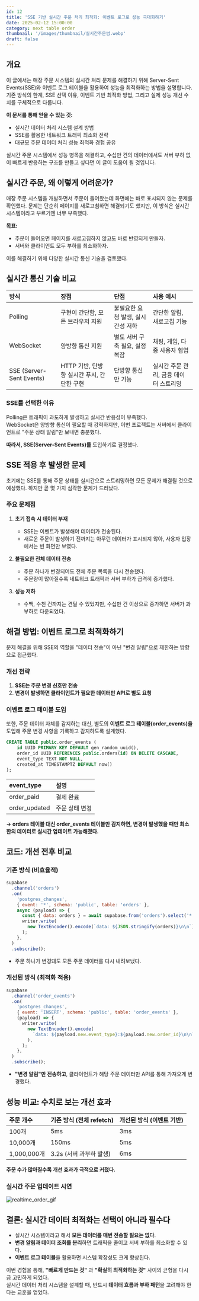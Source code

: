 ```yaml
---
id: 12
title: 'SSE 기반 실시간 주문 처리 최적화: 이벤트 로그로 성능 극대화하기'
date: 2025-02-12 15:00:00
category: next table order
thumbnail: '/images/thumbnail/실시간주문썸.webp'
draft: false
---
```


## 개요

이 글에서는 매장 주문 시스템의 실시간 처리 문제를 해결하기 위해 Server-Sent Events(SSE)와 이벤트 로그 테이블을 활용하여 성능을 최적화하는 방법을 설명합니다.  
기존 방식의 한계, SSE 선택 이유, 이벤트 기반 최적화 방법, 그리고 실제 성능 개선 수치를 구체적으로 다룹니다.

**이 문서를 통해 얻을 수 있는 것:**

- 실시간 데이터 처리 시스템 설계 방법
- SSE를 활용한 네트워크 트래픽 최소화 전략
- 대규모 주문 데이터 처리 성능 최적화 경험 공유

실시간 주문 시스템에서 성능 병목을 해결하고, 수십만 건의 데이터에서도 서버 부하 없이 빠르게 반응하는 구조를 만들고 싶다면 이 글이 도움이 될 것입니다.

## 실시간 주문, 왜 이렇게 어려운가?

매장 주문 시스템을 개발하면서 주문이 들어왔는데 화면에는 바로 표시되지 않는 문제를 확인했다.
문제는 단순히 페이지를 새로고침하면 해결되기도 했지만, 이 방식은 실시간 시스템이라고 부르기엔 너무 부족했다.

**목표:**

- 주문이 들어오면 페이지를 새로고침하지 않고도 바로 반영되게 만들자.
- 서버와 클라이언트 모두 부하를 최소화하자.

이를 해결하기 위해 다양한 실시간 통신 기술을 검토했다.

## 실시간 통신 기술 비교

| 방식                     | 장점                                       | 단점                              | 사용 예시                              |
| :----------------------- | :----------------------------------------- | :-------------------------------- | :------------------------------------- |
| Polling                  | 구현이 간단함, 모든 브라우저 지원          | 불필요한 요청 발생, 실시간성 저하 | 간단한 알림, 새로고침 기능             |
| WebSocket                | 양방향 통신 지원                           | 별도 서버 구축 필요, 설정 복잡    | 채팅, 게임, 다중 사용자 협업           |
| SSE (Server-Sent Events) | HTTP 기반, 단방향 실시간 푸시, 간단한 구현 | 단방향 통신만 가능                | 실시간 주문 관리, 금융 데이터 스트리밍 |

### SSE를 선택한 이유

Polling은 트래픽이 과도하게 발생하고 실시간 반응성이 부족했다.  
WebSocket은 양방향 통신이 필요할 때 강력하지만, 이번 프로젝트는 서버에서 클라이언트로 "주문 상태 알림"만 보내면 충분했다.

**따라서, SSE(Server-Sent Events)를** 도입하기로 결정했다.

## SSE 적용 후 발생한 문제

초기에는 SSE를 통해 주문 상태를 실시간으로 스트리밍하면 모든 문제가 해결될 것으로 예상했다. 하지만 곧 몇 가지 심각한 문제가 드러났다.

### 주요 문제점

1. **초기 접속 시 데이터 부재**

   - SSE는 이벤트가 발생해야 데이터가 전송된다.
   - 새로운 주문이 발생하기 전까지는 아무런 데이터가 표시되지 않아, 사용자 입장에서는 빈 화면만 보였다.

2. **불필요한 전체 데이터 전송**

   - 주문 하나가 변경되어도 전체 주문 목록을 다시 전송했다.
   - 주문량이 많아질수록 네트워크 트래픽과 서버 부하가 급격히 증가했다.

3. **성능 저하**
   - 수백, 수천 건까지는 견딜 수 있었지만, 수십만 건 이상으로 증가하면 서버가 과부하로 다운되었다.

## 해결 방법: 이벤트 로그로 최적화하기

문제 해결을 위해 SSE의 역할을 "데이터 전송"이 아닌 "변경 알림"으로 제한하는 방향으로 접근했다.

### 개선 전략

1. **SSE는 주문 변경 신호만 전송**
2. **변경이 발생하면 클라이언트가 필요한 데이터만 API로 별도 요청**

### 이벤트 로그 테이블 도입

또한, 주문 데이터 자체를 감지하는 대신, 별도의 **이벤트 로그 테이블(order_events)을** 도입해 주문 변경 사항을 기록하고 감지하도록 설계했다.

```sql
CREATE TABLE public.order_events (
    id UUID PRIMARY KEY DEFAULT gen_random_uuid(),
    order_id UUID REFERENCES public.orders(id) ON DELETE CASCADE,
    event_type TEXT NOT NULL,
    created_at TIMESTAMPTZ DEFAULT now()
);
```

| event_type    | 설명           |
| :------------ | :------------- |
| order_paid    | 결제 완료      |
| order_updated | 주문 상태 변경 |

**→ orders 테이블 대신 order_events 테이블만 감지하면, 변경이 발생했을 때만 최소한의 데이터로 실시간 업데이트 가능해졌다.**

## 코드: 개선 전후 비교

### 기존 방식 (비효율적)

```javascript
supabase
  .channel('orders')
  .on(
    'postgres_changes',
    { event: '*', schema: 'public', table: 'orders' },
    async (payload) => {
      const { data: orders } = await supabase.from('orders').select('*');
      writer.write(
        new TextEncoder().encode(`data: ${JSON.stringify(orders)}\n\n`),
      );
    },
  )
  .subscribe();
```

- 주문 하나가 변경돼도 모든 주문 데이터를 다시 내려보냈다.

### 개선된 방식 (최적화 적용)

```javascript
supabase
  .channel('order_events')
  .on(
    'postgres_changes',
    { event: 'INSERT', schema: 'public', table: 'order_events' },
    (payload) => {
      writer.write(
        new TextEncoder().encode(
          `data: ${payload.new.event_type}:${payload.new.order_id}\n\n`,
        ),
      );
    },
  )
  .subscribe();
```

- **"변경 알림"만 전송하고**, 클라이언트가 해당 주문 데이터만 API를 통해 가져오게 변경했다.

## 성능 비교: 수치로 보는 개선 효과

| 주문 개수   | 기존 방식 (전체 refetch) | 개선된 방식 (이벤트 기반) |
| :---------- | :----------------------- | :------------------------ |
| 100개       | 5ms                      | 3ms                       |
| 10,000개    | 150ms                    | 5ms                       |
| 1,000,000개 | 3.2s (서버 과부하 발생)  | 6ms                       |

**주문 수가 많아질수록 개선 효과가 극적으로 커졌다.**

### 실시간 주문 업데이트 시연

![realtime_order_gif](/gifs/realtime_order.gif)

## 결론: 실시간 데이터 최적화는 선택이 아니라 필수다

- 실시간 시스템이라고 해서 **모든 데이터를 매번 전송할 필요는 없다**.
- **변경 알림과 데이터 조회를 분리**하면 트래픽을 줄이고 서버 부하를 최소화할 수 있다.
- **이벤트 로그 테이블**을 활용하면 시스템 확장성도 크게 향상된다.

이번 경험을 통해, **"빠르게 만드는 것"** 과 **"확실히 최적화하는 것"** 사이의 균형을 다시금 고민하게 되었다.  
실시간 데이터 처리 시스템을 설계할 때, 반드시 **데이터 흐름과 부하 패턴**을 고려해야 한다는 교훈을 얻었다.
